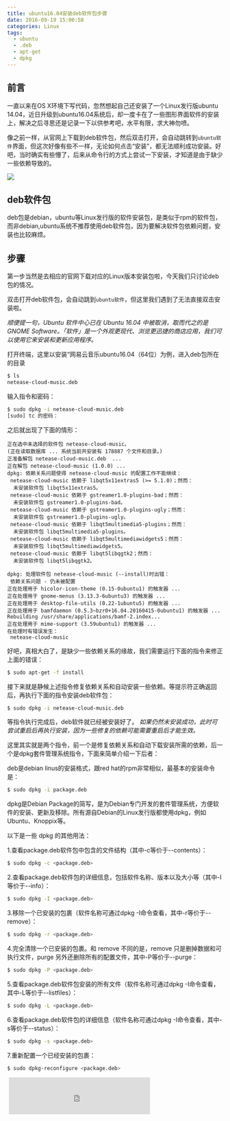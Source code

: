 ```yaml
---
title: ubuntu16.04安装deb软件包步骤
date: 2016-09-19 15:00:58
categories: Linux
tags: 
  - ubuntu
  - .deb
  - apt-get
  - dpkg
---
```

## 前言

一直以来在OS X环境下写代码，忽然想起自己还安装了一个Linux发行版ubuntu 14.04，近日升级到ubuntu16.04系统后，却一度卡在了一些图形界面软件的安装上，解决之后寻思还是记录一下以供参考吧，水平有限，求大神勿喷。

像之前一样，从官网上下载到deb软件包，然后双击打开，会自动跳转到`ubuntu软件`界面，但这次好像有些不一样，无论如何点击“安装”，都无法顺利成功安装。好吧，当时确实有些懵了，后来从命令行的方式上尝试一下安装，才知道是由于缺少一些依赖导致的。
<!--more-->
![](http://ww4.sinaimg.cn/large/873fcdb7jw1f87mas01elj212i0x6tgi.jpg)

## deb软件包

deb包是debian，ubuntu等Linux发行版的软件安装包，是类似于rpm的软件包，而非debian,ubuntu系统不推荐使用deb软件包，因为要解决软件包依赖问题，安装也比较麻烦。

## 步骤

第一步当然是去相应的官网下载对应的Linux版本安装包啦，今天我们只讨论deb包的情况。

双击打开deb软件包，会自动跳到`ubuntu软件`，但这里我们遇到了无法直接双击安装啦。

*顺便提一句，Ubuntu 软件中心已在 Ubuntu 16.04 中被取消，取而代之的是 GNOME Software。「软件」是一个外观更现代、浏览更迅捷的商店应用，我们可以使用它来安装和更新应用程序。*

打开终端，这里以安装“网易云音乐ubuntu16.04（64位）为例，进入deb包所在的目录

```bash
$ ls
netease-cloud-music.deb
```

输入指令和密码：

```bash
$ sudo dpkg -i netease-cloud-music.deb
[sudo] tc 的密码：
```

之后就出现了下面的情形：

```bahs
正在选中未选择的软件包 netease-cloud-music。
(正在读取数据库 ... 系统当前共安装有 178887 个文件和目录。)
正准备解包 netease-cloud-music.deb  ...
正在解包 netease-cloud-music (1.0.0) ...
dpkg: 依赖关系问题使得 netease-cloud-music 的配置工作不能继续：
 netease-cloud-music 依赖于 libqt5x11extras5 (>= 5.1.0)；然而：
  未安装软件包 libqt5x11extras5。
 netease-cloud-music 依赖于 gstreamer1.0-plugins-bad；然而：
  未安装软件包 gstreamer1.0-plugins-bad。
 netease-cloud-music 依赖于 gstreamer1.0-plugins-ugly；然而：
  未安装软件包 gstreamer1.0-plugins-ugly。
 netease-cloud-music 依赖于 libqt5multimedia5-plugins；然而：
  未安装软件包 libqt5multimedia5-plugins。
 netease-cloud-music 依赖于 libqt5multimediawidgets5；然而：
  未安装软件包 libqt5multimediawidgets5。
 netease-cloud-music 依赖于 libqt5libqgtk2；然而：
  未安装软件包 libqt5libqgtk2。

dpkg: 处理软件包 netease-cloud-music (--install)时出错：
 依赖关系问题 - 仍未被配置
正在处理用于 hicolor-icon-theme (0.15-0ubuntu1) 的触发器 ...
正在处理用于 gnome-menus (3.13.3-6ubuntu3) 的触发器 ...
正在处理用于 desktop-file-utils (0.22-1ubuntu5) 的触发器 ...
正在处理用于 bamfdaemon (0.5.3~bzr0+16.04.20160415-0ubuntu1) 的触发器 ...
Rebuilding /usr/share/applications/bamf-2.index...
正在处理用于 mime-support (3.59ubuntu1) 的触发器 ...
在处理时有错误发生：
 netease-cloud-music
```

好吧，真相大白了，是缺少一些依赖关系的缘故，我们需要运行下面的指令来修正上面的错误：

```bash
$ sudo apt-get -f install
```

接下来就是静候上述指令修复依赖关系和自动安装一些依赖。等提示符正确返回后，再执行下面的指令安装deb软件包：

```bash
$ sudo dpkg -i netease-cloud-music.deb
```

等指令执行完成后，deb软件就已经被安装好了。
*如果仍然未安装成功，此时可尝试重启后再执行安装，因为一些修复的依赖可能需要重启后才能生效。*



这里其实就是两个指令，前一个是修复依赖关系和自动下载安装所需的依赖，后一个是dpkg套件管理系统指令，下面来简单介绍一下后者：

deb是debian linus的安装格式，跟red hat的rpm非常相似，最基本的安装命令是：

```bash
$ sudo dpkg -i package.deb
```

dpkg是Debian Package的简写，是为Debian专门开发的套件管理系统，方便软件的安装、更新及移除。所有源自Debian的Linux发行版都使用dpkg，例如Ubuntu、Knoppix等。



以下是一些 dpkg 的其他用法：

1.查看package.deb软件包中包含的文件结构（其中-c等价于\--contents）：

```bash
$ sudo dpkg -c <package.deb>
```

2.查看package.deb软件包的详细信息，包括软件名称、版本以及大小等（其中-I等价于\--info）：

```bash
$ sudo dpkg -I <package.deb>
```

3.移除一个已安装的包裹（软件名称可通过dpkg -I命令查看，其中-r等价于\--remove）：

```bash
$ sudo dpkg -r <package.deb>
```

4.完全清除一个已安装的包裹。和 remove 不同的是，remove 只是删掉数据和可执行文件，purge 另外还删除所有的配置文件，其中-P等价于\--purge：

```bash
$ sudo dpkg -P <package.deb>
```

5.查看package.deb软件包安装的所有文件（软件名称可通过dpkg -I命令查看，其中-L等价于\--listfiles）：

```bash
$ sudo dpkg -L <package.deb>
```

6.查看package.deb软件包的详细信息（软件名称可通过dpkg -I命令查看，其中-s等价于\--status）：

```bash
$ sudo dpkg -s <package.deb>
```

7.重新配置一个已经安装的包裹：

```bash
$ sudo dpkg-reconfigure <package.deb>
```
<iframe frameborder="no" border="0" marginwidth="0" marginheight="0" width=0 height=0 src="http://music.163.com/outchain/player?type=2&id=25638810&auto=0&height=0"></iframe>
<iframe frameborder="no" border="0" marginwidth="0" marginheight="0" width=330 height=86 src="https://music.163.com/outchain/player?type=2&id=25638810&auto=1&height=66"></iframe>

<!-- >最近访客

<div class="ds-recent-visitors" data-num-items="28" data-avatar-size="42" id="ds-recent-visitors"></div>
<br> -->
